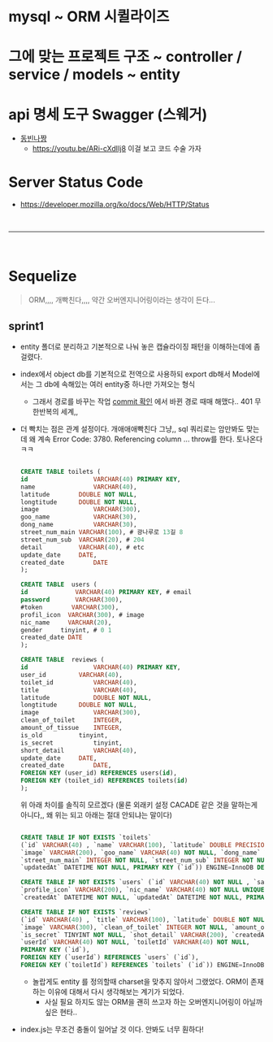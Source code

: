 # mysql ~ ORM 시퀼라이즈 

# 그에 맞는 프로젝트 구조 ~ controller / service / models ~ entity

# api 명세 도구 Swagger (스웨거)
- [동빈나짱](https://youtu.be/akbdsrOpQ60)
    - https://youtu.be/ARi-cXdIIj8 이걸 보고 코드 수술 가자 

# Server Status Code 
- https://developer.mozilla.org/ko/docs/Web/HTTP/Status 


</br>

------------

</br>

# Sequelize

> ORM,,,, 개빡친다,,,, 약간 오버엔지니어링이라는 생각이 든다...

## sprint1

- entity 폴더로 분리하고 기본적으로 나눠 놓은 캡슐라이징 패턴을 이해하는데에 좀 걸렸다.

- index에서 object db를 기본적으로 전역으로 사용하되 export db해서 Model에서는 그 db에 속해있는 여러 entity중 하나만 가져오는 형식
    - 그래서 경로를 바꾸는 작업 [commit 확인](https://github.com/Nuung/DDmap/commit/7bd186bb81b539c7042e142d34e364bb5513d40d) 에서 바뀐 경로 때매 해맸다.. 401 무한반복의 세계,, 

- 더 빡치는 점은 관계 설정이다. 개애애애빡친다 그냥,, sql 쿼리로는 암만봐도 맞는데 왜 계속 Error Code: 3780. Referencing column ... throw를 한다. 토나온다 ㅋㅋ
    ~~~~sql

    CREATE TABLE toilets (
    id      			VARCHAR(40) PRIMARY KEY,
    name    			VARCHAR(40),
    latitude  		DOUBLE NOT NULL,
    longtitude    	DOUBLE NOT NULL,
    image				VARCHAR(300),
    goo_name			VARCHAR(30),
    dong_name			VARCHAR(30),
    street_num_main	VARCHAR(100), # 광나루로 13길 8
    street_num_sub	VARCHAR(20), # 204
    detail			VARCHAR(40), # etc
    update_date		DATE,
    created_date		DATE
    );

    CREATE TABLE  users (
    id      	   VARCHAR(40) PRIMARY KEY, # email
    password 	   VARCHAR(300),
    #token        VARCHAR(300),
    profil_icon  VARCHAR(300), # image
    nic_name     VARCHAR(20),
    gender	   tinyint, # 0 1
    created_date DATE
    );

    CREATE TABLE  reviews (
    id      	   		VARCHAR(40) PRIMARY KEY,
    user_id   	    VARCHAR(40),
    toilet_id    		VARCHAR(40),
    title        		VARCHAR(40),
    latitude 			DOUBLE NOT NULL,
    longtitude    	DOUBLE NOT NULL,  
    image				VARCHAR(300),
    clean_of_toilet 	INTEGER,
    amount_of_tissue 	INTEGER,
    is_old			tinyint,
    is_secret			tinyint,
    short_detail		VARCHAR(40),
    update_date		DATE,
    created_date		DATE,
    FOREIGN KEY (user_id) REFERENCES users(id),
    FOREIGN KEY (toilet_id) REFERENCES toilets(id)
    );
    ~~~~
    
    위 아래 차이를 솔직히 모르겠다 (물론 외래키 설정 CACADE 같은 것을 말하는게 아니다,, 왜 위는 되고 아래는 절대 안되냐는 말이다)

    ~~~~sql

    CREATE TABLE IF NOT EXISTS `toilets` 
    (`id` VARCHAR(40) , `name` VARCHAR(100), `latitude` DOUBLE PRECISION NOT NULL, `longitude` DOUBLE PRECISION NOT NULL, 
    `image` VARCHAR(200), `goo_name` VARCHAR(40) NOT NULL, `dong_name` VARCHAR(40) NOT NULL, 
    `street_num_main` INTEGER NOT NULL, `street_num_sub` INTEGER NOT NULL, `detail` VARCHAR(200), `createdAt` DATETIME NOT NULL, 
    `updatedAt` DATETIME NOT NULL, PRIMARY KEY (`id`)) ENGINE=InnoDB DEFAULT CHARSET=utf8 COLLATE utf8_general_ci;

    CREATE TABLE IF NOT EXISTS `users` (`id` VARCHAR(40) NOT NULL , `salt` VARCHAR(200) NOT NULL, 
    `profile_icon` VARCHAR(200), `nic_name` VARCHAR(40) NOT NULL UNIQUE, `gender` TINYINT, `password` VARCHAR(200), 
    `createdAt` DATETIME NOT NULL, `updatedAt` DATETIME NOT NULL, PRIMARY KEY (`id`)) ENGINE=InnoDB DEFAULT CHARSET=utf8 COLLATE utf8_general_ci;

    CREATE TABLE IF NOT EXISTS `reviews` 
    (`id` VARCHAR(40) , `title` VARCHAR(100), `latitude` DOUBLE NOT NULL, `longitude` DOUBLE NOT NULL, 
    `image` VARCHAR(300), `clean_of_toilet` INTEGER NOT NULL, `amount_of_tissue` INTEGER NOT NULL, `is_old` TINYINT NOT NULL, 
    `is_secret` TINYINT NOT NULL, `shot_detail` VARCHAR(200), `createdAt` DATETIME NOT NULL, `updatedAt` DATETIME NOT NULL, 
    `userId` VARCHAR(40) NOT NULL, `toiletId` VARCHAR(40) NOT NULL, 
    PRIMARY KEY (`id`), 
    FOREIGN KEY (`userId`) REFERENCES `users` (`id`), 
    FOREIGN KEY (`toiletId`) REFERENCES `toilets` (`id`)) ENGINE=InnoDB;

    ~~~~

    - 놀랍게도 entity 를 정의할때 charset을 맞추지 않아서 그랬었다. ORM이 존재하는 이유에 대해서 다시 생각해보는 계기가 되었다.
        - 사실 필요 하지도 않는 ORM을 괜히 쓰고자 하는 오버엔지니어링이 아닐까 싶은 현타..


- index.js는 무조건 충돌이 일어날 것 이다. 안봐도 너무 훤하다! 